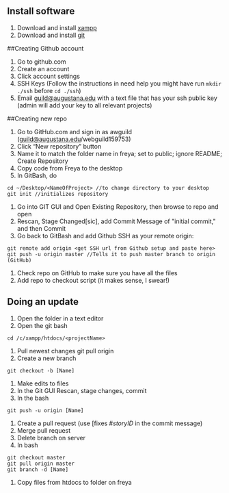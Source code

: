 ## Install software
1. Download and install [xampp](http://www.apachefriends.org/en/xampp.html)
1. Download and install [git](http://git-scm.com/downloads)

##Creating Github account
1. Go to github.com
1. Create an account
1. Click account settings
1. SSH Keys (Follow the instructions in need help you might have run ``` mkdir ./ssh ``` before ``` cd ./ssh ```)
1. Email guild@augustana.edu with a text file that has your ssh public key (admin will add your key to all relevant projects)

##Creating new repo

1. Go to GitHub.com and sign in as awguild (guild@augustana.edu/webguild159753)
1. Click “New repository” button
1. Name it to match the folder name in freya; set to public; ignore README; Create Repository
1. Copy code from Freya to the desktop
1. In GitBash, do 

```
cd ~/Desktop/<NameOfProject> //to change directory to your desktop
git init //initializes repository
```
1. Go into GIT GUI and Open Existing Repository, then browse to repo and open
1. Rescan, Stage Changed[sic], add Commit Message of "initial commit," and then Commit
1. Go back to GitBash and add Github SSH as your remote origin:

```
git remote add origin <get SSH url from Github setup and paste here>
git push -u origin master //Tells it to push master branch to origin (GitHub)
```
1. Check repo on GitHub to make sure you have all the files
1. Add repo to checkout script (it makes sense, I swear!)

## Doing an update
1. Open the folder in a text editor
1. Open the git bash 

```
cd /c/xampp/htdocs/<projectName>
```
1. Pull newest changes git pull origin
1. Create a new branch

```
git checkout -b [Name]
```
1. Make edits to files
1. In the Git GUI Rescan, stage changes, commit
1. In the bash 

```
git push -u origin [Name]
```
1. Create a pull request (use [fixes #*storyID* in the commit message)
1. Merge pull request
1. Delete branch on server
1. In bash 

```
git checkout master
git pull origin master
git branch -d [Name]
```
1. Copy files from htdocs to folder on freya